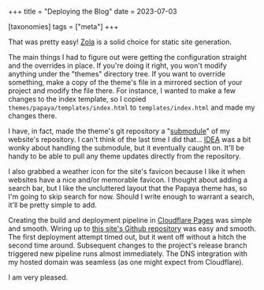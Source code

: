 +++
title = "Deploying the Blog"
date = 2023-07-03

[taxonomies]
tags = ["meta"]
+++

That was pretty easy! [Zola](https://www.getzola.org/) is a solid choice for static site generation.

<!-- more -->

The main things I had to figure out were getting the configuration straight and the overrides in place. If you're
doing it right, you won't modify anything under the "themes" directory tree. If you want to override something,
make a copy of the theme's file in a mirrored section of your project and modify the file there. For instance,
I wanted to make a few changes to the index template, so I copied `themes/papaya/templates/index.html` to 
`templates/index.html` and made my changes there.

I have, in fact, made the theme's git repository a "[submodule](https://git-scm.com/book/en/v2/Git-Tools-Submodules)"
of my website's repository. I can't think of the last time I did that... [IDEA](https://www.jetbrains.com/idea/) was 
a bit wonky about handling the submodule, but it eventually caught on. It'll be handy to be able to pull any 
theme updates directly from the repository.

I also grabbed a weather icon for the site's favicon because I like it when websites have a nice and/or memorable
favicon. I thought about adding a search bar, but I like the uncluttered layout that the Papaya theme has, so
I'm going to skip search for now. Should I write enough to warrant a search, it'll be pretty simple to add.

Creating the build and deployment pipeline in [Cloudflare Pages](https://pages.cloudflare.com) was simple
and smooth. Wiring up to [this site's Github repository](https://github.com/cmayes/cmayes.org) was easy
and smooth. The first deployment attempt timed out, but it went off without a hitch the second time around. 
Subsequent changes to the project's release branch triggered new pipeline runs almost immediately. The DNS 
integration with my hosted domain was seamless (as one might expect from Cloudflare). 

I am very pleased.